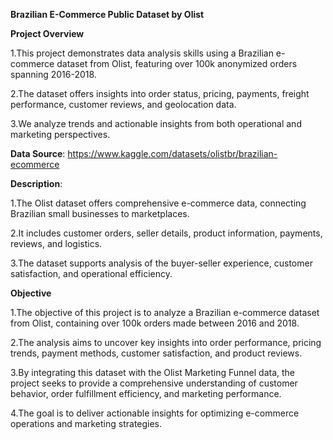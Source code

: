 **Brazilian E-Commerce Public Dataset by Olist**

**Project Overview**

1.This project demonstrates data analysis skills using a Brazilian e-commerce dataset from Olist, featuring over 100k anonymized orders spanning 2016-2018. 

2.The dataset offers insights into order status, pricing, payments, freight performance, customer reviews, and geolocation data.

3.We analyze trends and actionable insights from both operational and marketing perspectives.

**Data Source**: https://www.kaggle.com/datasets/olistbr/brazilian-ecommerce

**Description**:

1.The Olist dataset offers comprehensive e-commerce data, connecting Brazilian small businesses to marketplaces. 

2.It includes customer orders, seller details, product information, payments, reviews, and logistics. 

3.The dataset supports analysis of the buyer-seller experience, customer satisfaction, and operational efficiency.

**Objective**

1.The objective of this project is to analyze a Brazilian e-commerce dataset from Olist, containing over 100k orders made between 2016 and 2018. 

2.The analysis aims to uncover key insights into order performance, pricing trends, payment methods, customer satisfaction, and product reviews. 

3.By integrating this dataset with the Olist Marketing Funnel data, the project seeks to provide a comprehensive understanding of customer behavior, order fulfillment efficiency, and 
 marketing performance. 

4.The goal is to deliver actionable insights for optimizing e-commerce operations and marketing strategies.










